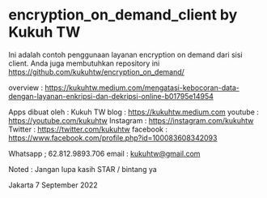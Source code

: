 # encryption_on_demand_client by Kukuh TW

Ini adalah contoh penggunaan layanan encryption on demand dari sisi client.
Anda juga membutuhkan repository ini https://github.com/kukuhtw/encryption_on_demand/

overview : 
https://kukuhtw.medium.com/mengatasi-kebocoran-data-dengan-layanan-enkripsi-dan-dekripsi-online-b01795e14954

Apps dibuat oleh : Kukuh TW
blog : https://kukuhtw.medium.com
youtube : https://youtube.com/kukuhtw
Instagram : https://instagram.com/kukuhtw
Twitter : https://twitter.com/kukuhtw
facebook : https://www.facebook.com/profile.php?id=100083608342093

Whatsapp ; 62.812.9893.706
email : kukuhtw@gmail.com

Noted : Jangan lupa kasih STAR / bintang ya

Jakarta 7 September 2022

                       
                       
